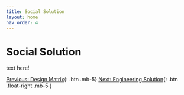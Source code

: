 ```yaml
---
title: Social Solution
layout: home
nav_order: 4
---
```

# Social Solution

text here!

[Previous: Design Matrix](https://strongsand94191.github.io/project-site/designmatrix.html){: .btn .mb-5}
[Next: Engineering Solution](https://strongsand94191.github.io/project-site/engineeringsolution.html){: .btn .float-right .mb-5 }
